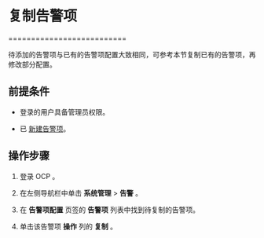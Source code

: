 # 复制告警项

==========================

待添加的告警项与已有的告警项配置大致相同，可参考本节复制已有的告警项，再修改部分配置。

## 前提条件

* 登录的用户具备管理员权限。

* 已 [新建告警项](../900.use-alert-management/200.create-an-alarm-item.md)。

## 操作步骤

1. 登录 OCP 。

2. 在左侧导航栏中单击 **系统管理** \> **告警** 。

3. 在 **告警项配置** 页签的 **告警项** 列表中找到待复制的告警项。

4. 单击该告警项 **操作** 列的 **复制** 。
